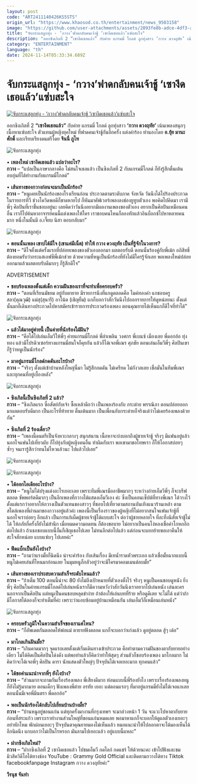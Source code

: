 ```yaml
---
layout: post
code: "ART2411140426KS5STS"
origin_url: "https://www.khaosod.co.th/entertainment/news_9503158"
image: "https://github.com/user-attachments/assets/2093fe8b-adce-4df3-ac72-b592ee8441b6"
title: "จับกระแสลูกทุ่ง - ‘กวาง’ฟาดกลับคนเจ้าชู้ ‘เซางึดเธอแล้ว’แซ่บสะใจ"
description: "ออกซิงเกิลที่ 2 “เซางึดเธอแล้ว” กับค่าย แกรมมี่ โกลด์ ลูกทุ่งสาว ‘กวาง ดวงฤทัย’ เน้นเพลงสนุกๆ เนื้อหาแซ่บสะใจ ตัวแทนผู้หญิงยุคใหม่ ที่ฟาดคนเจ้าชู้"
category: "ENTERTAINMENT"
language: "th"
date: 2024-11-14T05:33:34.689Z
---
```


# จับกระแสลูกทุ่ง - ‘กวาง’ฟาดกลับคนเจ้าชู้ ‘เซางึดเธอแล้ว’แซ่บสะใจ

[![จับกระแสลูกทุ่ง - ‘กวาง’ฟาดกลับคนเจ้าชู้ ‘เซางึดเธอแล้ว’แซ่บสะใจ](https://www.khaosod.co.th/wpapp/uploads/2024/11/vvvv-scaled.jpg "จับกระแสลูกทุ่ง - ‘กวาง’ฟาดกลับคนเจ้าชู้ ‘เซางึดเธอแล้ว’แซ่บสะใจ")](https://www.khaosod.co.th/wpapp/uploads/2024/11/vvvv-scaled.jpg)

ออกซิงเกิลที่ 2 **“เซางึดเธอแล้ว”** กับค่าย แกรมมี่ โกลด์ ลูกทุ่งสาว **‘กวาง ดวงฤทัย’** เน้นเพลงสนุกๆ เนื้อหาแซ่บสะใจ ตัวแทนผู้หญิงยุคใหม่ ที่ฟาดคนเจ้าชู้กันอีกครั้ง แต่งคำร้อง ทำนองโดย **อ.ยุ้ย มานะศักดิ์** และเรียบเรียงดนตรีโดย **จินนี่ ภูไท**

![จับกระแสลูกทุ่ง](https://www.khaosod.co.th/wpapp/uploads/2024/11/v11-557x696.jpg)

• **เพลงใหม่ เซางึดเธอแล้ว แปลว่าอะไร?**  
**กวาง** – “แปลเป็นภาษากลางคือ ไม่สนใจเธอแล้ว เป็นซิงเกิลที่ 2 กับแกรมมี่โกลด์ ก็ยังรู้สึกตื่นเต้น อบอุ่นที่ได้ทำงานกับแกรมมี่โกลด์”

• **เส้นทางของกวางก่อนจะมาเป็นนักร้อง?**  
**กวาง** – “หนูเคยเป็นนักร้องของโรงเรียนก่อน ประกวดตามระดับภาค จังหวัด วันนึงได้ไปร้องประกวดในรายการทีวี ช่วงโควิดพอดีก็ขาดหายไป ก็หันมาคัฟเวอร์เพลงลงช่องยูทูบตัวเอง พอคิดไปคิดมา เรามีพี่ๆ ศิลปินที่เราชื่นชอบอยู่นะ เลยคิดว่าวันนึงอยากมีผลงานเพลงของตัวเอง อยากเป็นศิลปินเหมือนคนอื่น เราก็ไปค้นหาอาจารย์คนนี้แต่งเพลงให้ใคร เราชอบคนไหนก็ลองทักแล้วอินบ็อกซ์ไปหาหลายคนมาก หนึ่งในนั้นมี อ.เจี๊ยบ นิสา ตอบกลับมา”

![จับกระแสลูกทุ่ง](https://www.khaosod.co.th/wpapp/uploads/2024/11/v10-557x696.jpg)

• **ตอนนั้นเพลง เขาบ่ได้มีใจ (เขาแค่มีเน็ต) ทำให้ กวาง ดวงฤทัย เป็นที่รู้จักในวงการ?**  
**กวาง** – “ดีใจตั้งแต่ครั้งแรกที่ปล่อยเพลงของตัวเองออกมา ผลตอบรับดี ตอนนั้นร้องคู่กับพี่เม้ก อภิสิทธิ์ ต้องยอมรับว่ากระแสเอฟซีพี่เม้กช่วย ด้วยความที่หนูเป็นนักร้องที่ยังไม่มีใครรู้จักเลย พอเพลงใหม่ปล่อยออกมาแล้วผลตอบรับดีมากๆ ก็รู้สึกดีใจ”

ADVERTISEMENT

• **ชอบร้องเพลงตั้งแต่เด็ก ความฝันของเราที่จะทำเพื่อครอบครัว?**  
**กวาง** – “ตอนที่เรียนมัธยม อยู่กับตายาย มีรายการนึงที่แกดูตลอดคือ ไมค์ทองคำ แกชอบครูสลา(คุณวุฒิ) แม่สุ(สุนารี) อาโน้ต (เชิญยิ้ม) แกก็บอกว่าสักวันนึงไปออกรายการให้ดูหน่อยนะ ตั้งแต่นั้นมาก็เดินทางประกวดไปหาสมัครเข้ารายการประกวดร้องเพลง ตอนคุณยายได้เห็นแกก็ดีใจที่ทำได้”

![จับกระแสลูกทุ่ง](https://www.khaosod.co.th/wpapp/uploads/2024/11/v08-556x696.jpg)

• **แล้วได้มาอยู่ค่ายนี้ เป็นค่ายที่นักร้องใฝ่ฝัน?**  
**กวาง** – “คือได้ไปเล่นเอ็มวีให้พี่ๆ ค่ายแกรมมี่โกลด์ พี่ลำเพลิน วงศกร พี่เบนซ์ เมืองเลย พี่ดอกอ้อ ทุ่งทอง แล้วมีโปรดิวเซอร์ทางแกรมมี่สนใจก็คุยกัน แล้วก็ได้เจอพี่เณร ศุภชัย ตอนเล่นเอ็มวีพี่ๆ ศิลปินเขาก็รู้ว่าหนูเป็นนักร้อง”

• **มาอยู่แกรมมี่โกลด์กดดันอะไรบ้าง?**  
**กวาง** – “จริงๆ ตั้งแต่เข้าบ้านหลังใหญ่นี้มา ไม่รู้สึกกดดัน ไม่เครียด ไม่กังวลเลย เชื่อมั่นในทีมพี่เณร และทุกคนที่อยู่เบื้องหลัง”

![จับกระแสลูกทุ่ง](https://www.khaosod.co.th/wpapp/uploads/2024/11/KV-696x696.jpg)

• **ซิงเกิลนี้เป็นซิงเกิลที่ 2 แล้ว?**  
**กวาง** – “ซิงเกิลแรก ซื่อสัตย์กับเจ้า ซื้อเหล้าดีกว่า เป็นเพลงร้องกับ กระต่าย พรรณิภา ตอนปล่อยออกมาผลตอบรับดีมาก เป็นอะไรที่ท้าทาย ตื่นเต้นมาก เป็นเพื่อนกับกระต่ายก็จริงแต่ว่าไม่เคยร้องเพลงด้วยกัน”

• **ซิงเกิลที่ 2 ร้องเดี่ยว?**  
**กวาง** – “เพลงนี้ดนตรีเป็นจังหวะกลางๆ สนุกสนาน เนื้อหาจะบ่งบอกถึงผู้ชายเจ้าชู้ จริงๆ มีแฟนอยู่แล้ว นอกใจแฟนไปเที่ยวผับ ก็ไปยุ่งกับผู้หญิงคนอื่น ทำผิดกับเรา พอเขามาขอโทษเรา ก็ให้โอกาสบ่อยๆ ซ้ำๆ จนเรารู้สึกว่าทนไม่ไหวแล้วนะ ไปแล้วไปเลย”

![จับกระแสลูกทุ่ง](https://www.khaosod.co.th/wpapp/uploads/2024/11/MV7-696x464.jpg)

![จับกระแสลูกทุ่ง](https://www.khaosod.co.th/wpapp/uploads/2024/11/MV6-696x464.jpg)

• **ได้ออกไอเดียอะไรบ้าง?**  
**กวาง** – “หนูไม่ได้ปรุงแต่งอะไรเยอะเลย เพราะทีมพี่เณรมืออาชีพมากๆ ระหว่างถ่ายเอ็มวีพี่ๆ ก็จะบรีฟตลอด ซัพพอร์ตดีมากๆ เป็นอีกเพลงที่กวางได้แสดงเอ็มวีเอง ค่ะ ซึ่งเป็นคอนเซ็ปต์ที่ทางพี่เณร ได้วางไว้ตั้งแต่แรกว่าอยากให้กวางเป็นตัวแทนของสาวๆ ที่ชอบไปเที่ยวตามสถานบันเทิงแนวร้านเหล้า ตามสไตล์เพลงที่ผ่านมาของกวางอยู่แล้วค่ะ เพลงนี้เป็นเรื่องราวของผู้หญิงที่ไม่อยากสนใจแฟนเจ้าชู้ที่นอกใจเราบ่อยๆ อีกแล้ว เป็นการแก้เผ็ดผู้ชายเจ้าชู้ได้แบบสะใจ ต่อว่าผู้ชายหลายใจ ที่ละทิ้งนิสัยเจ้าชู้ไม่ได้ ให้อภัยกี่ครั้งก็ยังไม่สำนึก เมื่อหมดความอดทน ก็ต้องขอบาย ไม่อยากเป็นคนโง่หลงเชื่อคำโกหกอีกต่อไปแล้ว ถ้าเธอชอบแบบนี้งั้นก็เชิญเธอไปเลย ไม่ทนอีกต่อไปแล้ว แต่ก่อนจะแยกย้ายขอเอาคืนให้สะใจสักหน่อย แบบแซ่บๆ ไปเลยค่ะ”

• **ฟีดแบ็กเป็นยังไงบ้าง?**  
**กวาง** – “ถามว่าแรงมั้ยก็นิดนึง น่าจะคำร้อง กับเส้นเรื่อง มีเทน้ำราดหัวพระเอก แล้วเชื่อมั้ยฉากแบบนี้หนูไม่เคยเล่นที่ไหนมาก่อนเลย ในมุมหนูก็กลัวอยู่ว่าจะมีใครมาคอมเมนต์ลบมั้ย”

• **เส้นทางของเราประสบความสำเร็จระดับไหนแล้ว?**  
**กวาง** – “ถ้าเต็ม 100 ตอนนี้น่าจะ 80 ยังไม่ถึงเป้าหมายที่ตัวเองตั้งไว้ จริงๆ หนูเป็นคนชอบดูหนัง ยิ่งพี่ๆ ศิลปินในค่ายแกรมมี่โกลด์ไปเล่นหนังเราก็มีความหวังว่าสักวันนึงเราอยากไปเล่นหนัง เล่นละคร นอกจากเป็นศิลปิน แต่หนูเป็นคนชอบหลุดขำง่าย ถ้าต้องให้เล่นบทที่ร้าย หรือดูดีเลย จะไม่ได้ แต่ว่าถ้ามีโอกาสได้ลองก็จะทำเต็มที่ค่ะ เพราะว่าแอบซ้อมอยู่บ้านเหมือนกัน เล่นเอ็มวีก็เหมือนเล่นหนัง”

![จับกระแสลูกทุ่ง](https://www.khaosod.co.th/wpapp/uploads/2024/11/DSC0-696x479.jpg)

• **ครอบครัวภูมิใจในความสำเร็จของเราแค่ไหน?**  
**กวาง** – “ก็อัพเดตกันตลอดให้พ่อแม่ ตายายฟังตลอด แกก็จะบอกว่าเก่งแล้ว ดูอยู่ตลอด สู้ๆ เด้อ”

• **มาไกลเกินฝันมั้ย?**  
**กวาง** – “เกินคาดมากๆ จุดแรกเลยตั้งแต่เริ่มเดินทางเข้าประกวด คือทำตามความฝันของตากับยายอย่างเดียว ไม่ได้คิดเป็นศิลปินโด่งดัง แต่พอทำแล้วก็คิดว่าทำให้สุดๆ ส่วนตัวก็ชอบร้องเพลง มาไกลมาก ไม่คิดว่าจะได้เจอพี่ๆ ศิลปิน ดารา นักแสดงตัวใหญ่ๆ ปัจจุบันได้เจอเยอะมาก ทุกคนแล้ว”

• **ได้ขอคำแนะนำจากพี่ๆ ยังไงบ้าง?**  
**กวาง** – “ส่วนมากจะถามกันเรื่องร้องเพลง พี่เสียงดีมาก ท่อนแบบนี้พี่ร้องยังไง เพราะเรื่องร้องเพลงหนูก็ยังไม่รู้มากมาย ตอนเด็กๆ ฟังเพลงพี่ต่าย อรทัย เยอะ แต่ตอนแรกๆ ที่มาอยู่แกรมมี่ยังไม่ได้เจอแกเลย ตอนนั้นมีเจอพี่มีนตรา พี่ดอกอ้อ”

• **พอเป็นนักร้องได้กลับไปเยี่ยมบ้านบ้างมั้ย?**  
**กวาง** – “บ้านหนูอยู่ขอนแก่น แต่ทุกครั้งมางานที่กรุงเทพฯ จะมาล่วงหน้า 1 วัน จะแวะไปหาตากับยายก่อนที่สระแก้ว เพราะเราทำงานส่วนใหญ่ที่ขอนแก่นหมดเลย พอมาหาแกก็จะบอกให้ดูแลตัวเองเยอะๆ อย่าหักโหม พักผ่อนเยอะๆ ปัจจุบันตาคุณยายมองไม่เห็นแล้ว หมอแนะนำให้ไปลอกตาจะได้มองเห็นได้อีกนิดนึง แกบอกว่าไม่เป็นไรหรอก มันลามไปเยอะแล้ว อยู่แบบนี้แหละ”

• **ฝากซิงเกิลใหม่?**  
**กวาง** – “ฝากซิงเกิลที่ 2 เซางึดเธอแล้ว ไปชมเอ็มวี กดไลก์ กดแชร์ ให้ด้วยนะคะ เข้าไปฟังและชมมิวสิควิดีโอได้ทางช่อง YouTube : Grammy Gold Official และติดตามกวางได้ทาง Tiktok facebookfanpage Instagram กวาง ดวงฤทัยค่ะ”

**วีรนุช จันทำ**
